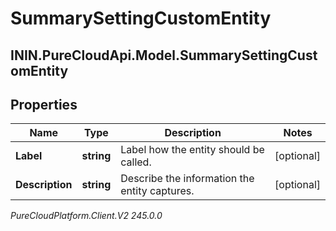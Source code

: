 # SummarySettingCustomEntity

## ININ.PureCloudApi.Model.SummarySettingCustomEntity

## Properties

|Name | Type | Description | Notes|
|------------ | ------------- | ------------- | -------------|
| **Label** | **string** | Label how the entity should be called. | [optional] |
| **Description** | **string** | Describe the information the entity captures. | [optional] |



_PureCloudPlatform.Client.V2 245.0.0_
